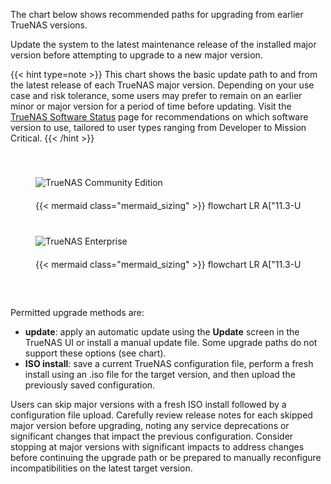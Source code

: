 &NewLine;

<style>
/* Custom CSS to override Mermaid background color */
#scale-upgrade-paths .mermaid {
    background-color: inherit;
}

.scroll-container {
    overflow-x: auto; /* Enable horizontal scroll */
    white-space: nowrap; /* Prevent wrapping of content */
    width: 100%; /* Make the container full width */
    cursor: grab; /* Change cursor to indicate draggable area */
    user-select: none; /* Prevent text selection */
}

.scroll-container:active {
    cursor: grabbing; /* Change cursor when dragging */
}

/* Target the scrollbars within .scroll-container */
.scroll-container::-webkit-scrollbar {
  height: .4em;
}

.scroll-container::-webkit-scrollbar-track {
  background: var(--body-background); /* Use your CSS variable */
}

.scroll-container::-webkit-scrollbar-thumb {
  background: #0095d5;
}

.scroll-container::-webkit-scrollbar-thumb:hover {
  background: #0071a2;
}

.chart-wrapper {
    display: inline-block; /* Make the chart inline to work with white-space */
    min-width: 1400px; /* Adjust width to your desired chart size */
}
</style>

The chart below shows recommended paths for upgrading from earlier TrueNAS versions.

Update the system to the latest maintenance release of the installed major version before attempting to upgrade to a new major version.

{{< hint type=note >}}
This chart shows the basic update path to and from the latest release of each TrueNAS major version.
Depending on your use case and risk tolerance, some users may prefer to remain on an earlier minor or major version for a period of time before updating.
Visit the <a href="https://www.truenas.com/software-status/" target="_blank">TrueNAS Software Status</a> page for recommendations on which software version to use, tailored to user types ranging from Developer to Mission Critical.
{{< /hint >}}

<div class="section-box" id="scale-upgrade-paths" style="padding: 0 40px 40px 40px; margin-bottom: 20px;">
    <div class="upgrade-paths-container">
      <img src="/images/TrueNAS_Community_Edition.png" style="box-shadow: none; max-width: 225px; padding-bottom: 20px; padding-top: 40px;" title="TrueNAS Community Edition" alt="TrueNAS Community Edition">
      <div class="scroll-container" id="scrollContainer1">
        <div class="chart-wrapper">
          {{< mermaid class="mermaid_sizing" >}}
          flowchart LR
            A["11.3-U5"] -->|update| B["12.0-U8.1"]
            B -->|"update / ISO install"| C["13.0-U6.8 / 13.3-U2"]
            C -->|update| G
            C -->|ISO install| I
            D["22.02.4 (Angelfish)"] -->|update| E
            E["22.12.4.2 (Bluefin)"] -->|update| F
            F["23.10.2 (Cobia)"] -->|update| G
            G["24.04.2.5 (Dragonfish)"] -->|update| H
            H["24.10.2.3 (Electric Eel)"] -->|update| I
            I["25.04.2.1 (Fangtooth)"] -->|"(anticipated)"| J
            J["25.10 (Goldeye)"]
          {{< /mermaid >}}
        </div>
      </div>
    </div>
    <div class="upgrade-paths-container">
      <img src="/images/TrueNAS_Enterprise.png" style="box-shadow: none; max-width: 225px; padding-bottom: 20px; padding-top: 40px;" title="TrueNAS Enterprise" alt="TrueNAS Enterprise">
      <div class="scroll-container" id="scrollContainer2">
        <div class="chart-wrapper">
          {{< mermaid class="mermaid_sizing" >}}
          flowchart LR
            A["11.3-U5"] -->|update| B
            B["12.0-U8.1"] -->|update| C
            C["13.0-U6.8"] -->|ISO install| G
            C -->|update| E
            D["23.10.2 (Cobia)"] -->|update| E
            E["24.04.2.5 (Dragonfish)"]  -->|update| F
            F["24.10.2.3 (Electric Eel)"] -->|update| G
            G["25.04.1 (Fangtooth)"] -->|"(anticipated)"| H
            H["25.10 (Goldeye)"]
          {{< /mermaid >}}
        </div>
      </div>
    </div>
</div>

Permitted upgrade methods are:
* **update**: apply an automatic update using the **Update** screen in the TrueNAS UI or install a manual update file. Some upgrade paths do not support these options (see chart).
* **ISO install**: save a current TrueNAS configuration file, perform a fresh install using an <file>.iso</file> file for the target version, and then upload the previously saved configuration.

Users can skip major versions with a fresh ISO install followed by a configuration file upload.
Carefully review release notes for each skipped major version before upgrading, noting any service deprecations or significant changes that impact the previous configuration.
Consider stopping at major versions with significant impacts to address changes before continuing the upgrade path or be prepared to manually reconfigure incompatibilities on the latest target version.

<script>
  // Function to scroll containers to the right
  function scrollContainersToRight() {
    var scrollContainer1 = document.getElementById("scrollContainer1");
    var scrollContainer2 = document.getElementById("scrollContainer2");
    
    if (scrollContainer1) {
      scrollContainer1.scrollLeft = scrollContainer1.scrollWidth;
    }
    
    if (scrollContainer2) {
      scrollContainer2.scrollLeft = scrollContainer2.scrollWidth;
    }
  }

  // For standalone pages - wait for DOMContentLoaded
  if (document.readyState === 'loading') {
    document.addEventListener("DOMContentLoaded", function() {
      // Wait a bit for Mermaid to render if present
      setTimeout(scrollContainersToRight, 100);
      setTimeout(scrollContainersToRight, 500);
      setTimeout(scrollContainersToRight, 1000);
    });
  } else {
    // For tab content - DOM is already ready, scroll immediately and with delays
    scrollContainersToRight();
    setTimeout(scrollContainersToRight, 100);
    setTimeout(scrollContainersToRight, 500);
    setTimeout(scrollContainersToRight, 1000);
  }

  // Add click and drag scrolling functionality
  const addDragScroll = (scrollContainer) => {
    let isDown = false;
    let startX;
    let scrollLeft;

    scrollContainer.addEventListener('mousedown', (e) => {
      isDown = true;
      scrollContainer.classList.add('active');
      startX = e.pageX - scrollContainer.offsetLeft;
      scrollLeft = scrollContainer.scrollLeft;
      scrollContainer.style.userSelect = 'none'; // Prevent text selection
    });

    scrollContainer.addEventListener('mouseleave', () => {
      isDown = false;
      scrollContainer.classList.remove('active');
      scrollContainer.style.userSelect = ''; // Re-enable text selection
    });

    scrollContainer.addEventListener('mouseup', () => {
      isDown = false;
      scrollContainer.classList.remove('active');
      scrollContainer.style.userSelect = ''; // Re-enable text selection
    });

    scrollContainer.addEventListener('mousemove', (e) => {
      if (!isDown) return;
      e.preventDefault();
      const x = e.pageX - scrollContainer.offsetLeft;
      const walk = (x - startX) * 2; // Adjust scrolling speed
      scrollContainer.scrollLeft = scrollLeft - walk;
    });
  };

  // Apply drag scroll functionality to both containers
  const scrollContainer1 = document.getElementById('scrollContainer1');
  const scrollContainer2 = document.getElementById('scrollContainer2');
  addDragScroll(scrollContainer1);
  addDragScroll(scrollContainer2);
</script>
